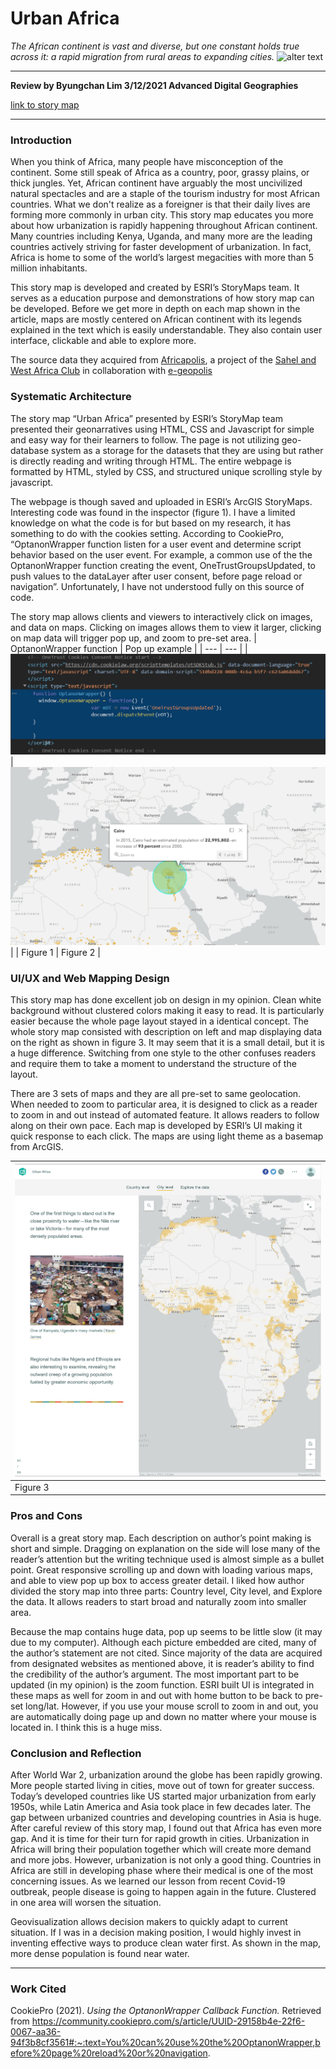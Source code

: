 # Urban Africa
*The African continent is vast and diverse, but one constant holds true across it: a rapid migration from rural areas to expanding cities.*
![alter text](/img/main.PNG)
___
**Review by Byungchan Lim
3/12/2021
Advanced Digital Geographies**

[link to story map](https://storymaps.arcgis.com/stories/73a4b40120b44a3fb9d6935d53d49330)
___
### Introduction
When you think of Africa, many people have misconception of the continent. Some still speak of Africa as a country, poor, grassy plains, or thick jungles. Yet, African continent have arguably the most uncivilized natural spectacles and are a staple of the tourism industry for most African countries. What we don't realize as a foreigner is that their daily lives are forming more commonly in urban city. This story map educates you more about how urbanization is rapidly happening throughout African continent. Many countries including Kenya, Uganda, and many more are the leading countries actively striving for faster development of urbanization. In fact, Africa is home to some of the world’s largest megacities with more than 5 million inhabitants.

This story map is developed and created by ESRI’s StoryMaps team. It serves as a education purpose and demonstrations of how story map can be developed. Before we get more in depth on each map shown in the article, maps are mostly centered on African continent with its legends explained in the text which is easily understandable. They also contain user interface, clickable and able to explore more.

The source data they acquired from [Africapolis]( https://africapolis.org/data), a project of the [Sahel and West Africa Club](https://www.oecd.org/swac/) in collaboration with [e-geopolis](http://e-geopolis.org/en/home/)

### Systematic Architecture
The story map “Urban Africa” presented by ESRI’s StoryMap team presented their geonarratives using HTML, CSS and Javascript for simple and easy way for their learners to follow. The page is not utilizing geo-database system as a storage for the datasets that they are using but rather is directly reading and writing through HTML. The entire webpage is formatted by HTML, styled by CSS, and structured unique scrolling style by javascript.

The webpage is though saved and uploaded in ESRI’s ArcGIS StoryMaps. Interesting code was found in the inspector (figure 1). I have a limited knowledge on what the code is for but based on my research, it has something to do with the cookies setting. According to CookiePro, “OptanonWrapper function listen for a user event and determine script behavior based on the user event. For example, a common use of the the OptanonWrapper function creating the event, OneTrustGroupsUpdated, to push values to the dataLayer after user consent, before page reload or navigation”. Unfortunately, I have not understood fully on this source of code.

The story map allows clients and viewers to interactively click on images, and data on maps. Clicking on images allows them to view it larger, clicking on map data will trigger pop up, and zoom to pre-set area.
| OptanonWrapper function | Pop up example |
| --- | --- |
| ![alter text](/img/cookie.PNG) | ![alter text](/img/popup.PNG)|
| Figure 1 | Figure 2 |

### UI/UX and Web Mapping Design
This story map has done excellent job on design in my opinion. Clean white background without clustered colors making it easy to read. It is particularly easier because the whole page layout stayed in a identical concept. The whole story map consisted with description on left and map displaying data on the right as shown in figure 3. It may seem that it is a small detail, but it is a huge difference. Switching from one style to the other confuses readers and require them to take a moment to understand the structure of the layout.

There are 3 sets of maps and they are all pre-set to same geolocation. When needed to zoom to particular area, it is designed to click as a reader to zoom in and out instead of automated feature. It allows readers to follow along on their own pace. Each map is developed by ESRI’s UI making it quick response to each click. The maps are using light theme as a basemap from ArcGIS.

| <img src="img/format.PNG" width="800" height="500">  |
| :---|
| Figure 3 |
### Pros and Cons
Overall is a great story map. Each description on author’s point making is short and simple. Dragging on explanation on the side will lose many of the reader’s attention but the writing technique used is almost simple as a bullet point. Great responsive scrolling up and down with loading various maps, and able to view pop up box to access greater detail. I liked how author divided the story map into three parts: Country level, City level, and Explore the data. It allows readers to start broad and naturally zoom into smaller area.

Because the map contains huge data, pop up seems to be little slow (it may due to my computer). Although each picture embedded are cited, many of the author’s statement are not cited. Since majority of the data are acquired from designated websites as mentioned above, it is reader’s ability to find the credibility of the author’s argument. The most important part to be updated (in my opinion) is the zoom function. ESRI built UI is integrated in these maps as well for zoom in and out with home button to be back to pre-set long/lat. However, if you use your mouse scroll to zoom in and out, you are automatically doing page up and down no matter where your mouse is located in. I think this is a huge miss.

### Conclusion and Reflection
After World War 2, urbanization around the globe has been rapidly growing. More people started living in cities, move out of town for greater success. Today’s developed countries like US started major urbanization from early 1950s, while Latin America and Asia took place in few decades later. The gap between urbanized countries and developing countries in Asia is huge. After careful review of this story map, I found out that Africa has even more gap. And it is time for their turn for rapid growth in cities. Urbanization in Africa will bring their population together which will create more demand and more jobs. However, urbanization is not only a good thing. Countries in Africa are still in developing phase where their medical is one of the most concerning issues. As we learned our lesson from recent Covid-19 outbreak, people disease is going to happen again in the future. Clustered in one area will worsen the situation.

Geovisualization allows decision makers to quickly adapt to current situation. If I was in a decision making position, I would highly invest in inventing effective ways to produce clean water first. As shown in the map, more dense population is found near water.

___
### Work Cited
CookiePro (2021). *Using the OptanonWrapper Callback Function.* Retrieved from https://community.cookiepro.com/s/article/UUID-29158b4e-22f6-0067-aa36-94f3b8cf3561#:~:text=You%20can%20use%20the%20OptanonWrapper,before%20page%20reload%20or%20navigation.
